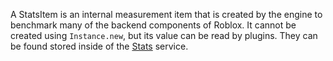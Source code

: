 A StatsItem is an internal measurement item that is created by the engine to
benchmark many of the backend components of Roblox. It cannot be created using
`Instance.new`, but its value can be read by plugins. They can be found stored
inside of the [Stats](https://create.roblox.com/docs/reference/engine/classes/Stats) service.
